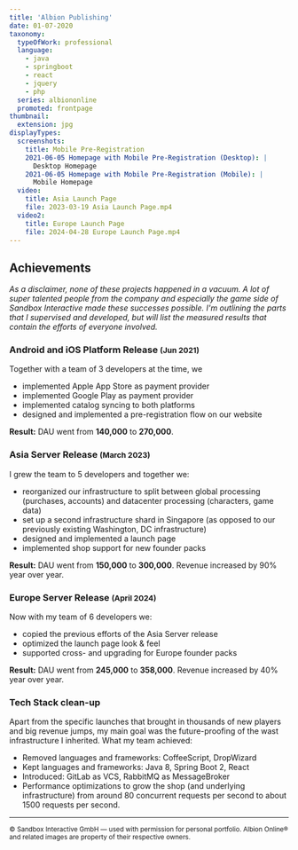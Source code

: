 ```yaml
---
title: 'Albion Publishing'
date: 01-07-2020
taxonomy:
  typeOfWork: professional
  language:
    - java
    - springboot
    - react
    - jquery
    - php
  series: albiononline
  promoted: frontpage
thumbnail:
  extension: jpg
displayTypes:
  screenshots:
    title: Mobile Pre-Registration
    2021-06-05 Homepage with Mobile Pre-Registration (Desktop): |
      Desktop Homepage
    2021-06-05 Homepage with Mobile Pre-Registration (Mobile): |
      Mobile Homepage
  video:
    title: Asia Launch Page
    file: 2023-03-19 Asia Launch Page.mp4
  video2:
    title: Europe Launch Page
    file: 2024-04-28 Europe Launch Page.mp4
---
```

## Achievements

_As a disclaimer, none of these projects happened in a vacuum. A lot of super talented people from the company and especially the game side of Sandbox Interactive made these successes possible. I'm outlining the parts that I supervised and developed, but will list the measured results that contain the efforts of everyone involved._

### Android and iOS Platform Release <small>(Jun 2021)</small>

Together with a team of 3 developers at the time, we 
- implemented Apple App Store as payment provider
- implemented Google Play as payment provider
- implemented catalog syncing to both platforms
- designed and implemented a pre-registration flow on our website

**Result:** DAU went from **140,000** to **270,000**.

### Asia Server Release <small>(March 2023)</small>

I grew the team to 5 developers and together we:
- reorganized our infrastructure to split between global processing (purchases, accounts) and datacenter processing (characters, game data)
- set up a second infrastructure shard in Singapore (as opposed to our previously existing Washington, DC infrastructure)
- designed and implemented a launch page
- implemented shop support for new founder packs

**Result:** DAU went from **150,000** to **300,000**. Revenue increased by 90% year over year.

### Europe Server Release <small>(April 2024)</small>

Now with my team of 6 developers we:
- copied the previous efforts of the Asia Server release
- optimized the launch page look & feel
- supported cross- and upgrading for Europe founder packs

**Result:** DAU went from **245,000** to **358,000**. Revenue increased by 40% year over year.

<!-- - Introduction of S2S tracking, pioneering true cross-platform seamless tracking
    - Google Ads
    - Google Analytics 3
    - Google Analytics 4
    - Facebook -->

### Tech Stack clean-up

Apart from the specific launches that brought in thousands of new players and big revenue jumps, my main goal was the future-proofing of the wast infrastructure I inherited. What my team achieved:
- Removed languages and frameworks: CoffeeScript, DropWizard
- Kept languages and frameworks: Java 8, Spring Boot 2, React
- Introduced: GitLab as VCS, RabbitMQ as MessageBroker
- Performance optimizations to grow the shop (and underlying infrastructure) from around 80 concurrent requests per second to about 1500 requests per second.

---
<small>© Sandbox Interactive GmbH — used with permission for personal portfolio.
Albion Online® and related images are property of their respective owners.</small>
